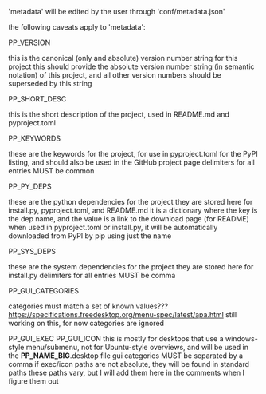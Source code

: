 'metadata' will be edited by the user through 'conf/metadata.json'

the following caveats apply to 'metadata':

PP_VERSION

this is the canonical (only and absolute) version number string for
this project this should provide the absolute version number string (in semantic
notation) of this project, and all other version numbers should be superseded by
this string

PP_SHORT_DESC

this is the short description of the project, used in README.md
and pyproject.toml

PP_KEYWORDS

these are the keywords for the project, for use in pyproject.toml
for the PyPI listing, and should also be used in the GitHub project page
delimiters for all entries MUST be common

PP_PY_DEPS

these are the python dependencies for the project they are stored
here for install.py, pyproject.toml, and README.md it is a dictionary where the
key is the dep name, and the value is a link to the download page (for README)
when used in pyproject.toml or install.py, it will be automatically downloaded
from PyPI by pip using just the name

PP_SYS_DEPS

these are the system dependencies for the project they are stored
here for install.py delimiters for all entries MUST be comma

PP_GUI_CATEGORIES

categories must match a set of known values??? 
https://specifications.freedesktop.org/menu-spec/latest/apa.html
still working on this, for now categories are ignored

PP_GUI_EXEC
PP_GUI_ICON
this is mostly for
desktops that use a windows-style menu/submenu, not for Ubuntu-style overviews,
and will be used in the __PP_NAME_BIG__.desktop file gui categories MUST be
separated by a comma if exec/icon paths are not absolute, they will be found in
standard paths these paths vary, but I will add them here in the comments when I
figure them out
